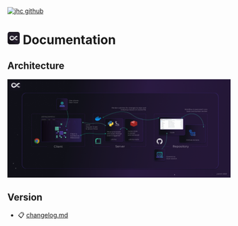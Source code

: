 [![jhc github](https://img.shields.io/badge/GitHub-jrsmth-181717.svg?style=flat&logo=github)](https://github.com/jrsmth)

# <img src="../src/resources/static/img/badge.png" width="28" alt="Logo"> Documentation

## Architecture
<img width="1275" alt="Ultima Architecture" src="./ultima_architecture.png">

## Version
- 📋 [changelog.md](./CHANGELOG.md)

